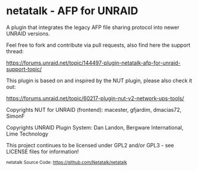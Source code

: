 # netatalk - AFP for UNRAID

A plugin that integrates the legacy AFP file sharing protocol into newer UNRAID versions.

Feel free to fork and contribute via pull requests, also find here the support thread:

https://forums.unraid.net/topic/144497-plugin-netatalk-afp-for-unraid-support-topic/

This plugin is based on and inspired by the NUT plugin, please also check it out:

https://forums.unraid.net/topic/60217-plugin-nut-v2-network-ups-tools/

Copyrights NUT for UNRAID (frontend): macester, gfjardim, dmacias72, SimonF

Copyrights UNRAID Plugin System: Dan Landon, Bergware International, Lime Technology 

This project continues to be licensed under GPL2 and/or GPL3 - see LICENSE files for information!

<sub>netatalk Source Code: https://github.com/Netatalk/netatalk</sub>

